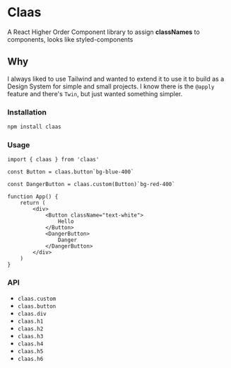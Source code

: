 # Claas
A React Higher Order Component library to assign **classNames** to components, looks like styled-components

## Why
I always liked to use Tailwind and wanted to extend it to use it to build as a Design System for simple and small projects. I know there is the `@apply` feature and there's `Twin`, but just wanted something simpler.

### Installation 
```bash
npm install claas
```

### Usage
```tsx
import { claas } from 'claas'

const Button = claas.button`bg-blue-400`

const DangerButton = claas.custom(Button)`bg-red-400`

function App() {
    return (
        <div>
            <Button className="text-white">
                Hello
            </Button>
            <DangerButton>  
                Danger
            </DangerButton>
        </div>
    )
}

```

### API
- `claas.custom`
- `claas.button`
- `claas.div`
- `claas.h1`
- `claas.h2`
- `claas.h3`
- `claas.h4`
- `claas.h5`
- `claas.h6`
